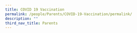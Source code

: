 ```yaml
---
title: COVID 19 Vaccination
permalink: /people/Parents/COVID-19-Vaccination/permalink/
description: ""
third_nav_title: Parents
---
```

